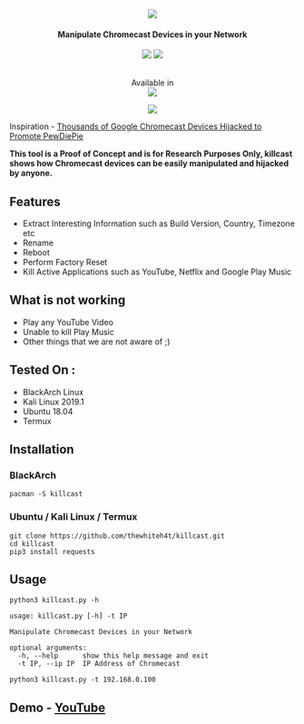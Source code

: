 <p align="center"><img src="https://i.imgur.com/k9L3q2x.jpg"></p>
<h4 align="center">
Manipulate Chromecast Devices in your Network
</h4>

<p align="center">
<img src="https://img.shields.io/badge/Python-3-brightgreen.svg?style=plastic">
<img src="https://img.shields.io/badge/Termux-✔-red.svg?style=plastic">
</p>

<p align="center">
  <br>
  Available in
  <br>
  <img src="https://i.imgur.com/1wJVDV5.png">
</p>

<p align="center"><img src="https://i.imgur.com/8EOXyxX.png"></p>

Inspiration - [Thousands of Google Chromecast Devices Hijacked to Promote PewDiePie](https://thehackernews.com/2019/01/chromecast-pewdiepie-hack.html)

**This tool is a Proof of Concept and is for Research Purposes Only, killcast shows how Chromecast devices can be easily manipulated and hijacked by anyone.**

## Features

* Extract Interesting Information such as Build Version, Country, Timezone etc
* Rename
* Reboot
* Perform Factory Reset
* Kill Active Applications such as YouTube, Netflix and Google Play Music

## What is not working

* Play any YouTube Video
* Unable to kill Play Music
* Other things that we are not aware of ;)

## Tested On :

* BlackArch Linux
* Kali Linux 2019.1
* Ubuntu 18.04
* Termux

## Installation

### BlackArch
```
pacman -S killcast
```

### Ubuntu / Kali Linux / Termux

```
git clone https://github.com/thewhiteh4t/killcast.git
cd killcast
pip3 install requests
```

## Usage

```
python3 killcast.py -h

usage: killcast.py [-h] -t IP

Manipulate Chromecast Devices in your Network

optional arguments:
  -h, --help      show this help message and exit
  -t IP, --ip IP  IP Address of Chromecast
```

```
python3 killcast.py -t 192.168.0.100
```

## Demo - [YouTube](https://youtu.be/8wmWnMVE2aw)
